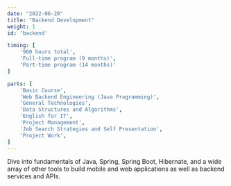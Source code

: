 ```yaml
---
date: "2022-06-20"
title: "Backend Development"
weight: 1
id: 'backend'

timing: [
    '960 hours total',
    'Full-time program (9 months)',
    'Part-time program (14 months)'
]

parts: [
    'Basic Course',
    'Web Backend Engineering (Java Programming)',
    'General Technologies',
    'Data Structures and Algorithms',
    'English for IT',
    'Project Management',
    'Job Search Strategies and Self Presentation',
    'Project Work',
]
---
```


Dive into fundamentals of Java, Spring, Spring Boot, Hibernate, and a wide array of other tools to build mobile and web applications as well as backend services and APIs.
